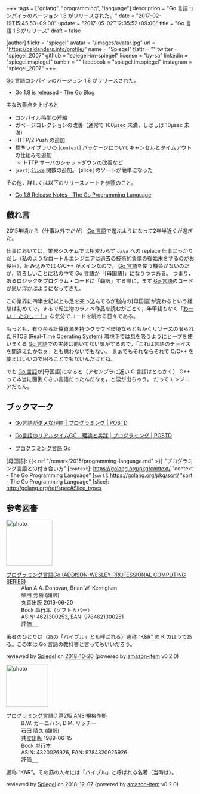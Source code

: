 +++
tags = ["golang", "programming", "language"]
description = "Go 言語コンパイラのバージョン 1.8 がリリースされた。"
date = "2017-02-19T15:45:53+09:00"
update = "2017-05-02T12:35:52+09:00"
title = "Go 言語 1.8 がリリース"
draft = false

[author]
  flickr = "spiegel"
  avatar = "/images/avatar.jpg"
  url = "https://baldanders.info/profile/"
  name = "Spiegel"
  flattr = ""
  twitter = "spiegel_2007"
  github = "spiegel-im-spiegel"
  license = "by-sa"
  linkedin = "spiegelimspiegel"
  tumblr = ""
  facebook = "spiegel.im.spiegel"
  instagram = "spiegel_2007"
+++

[Go 言語]コンパイラのバージョン 1.8 がリリースされた。

- [Go 1.8 is released - The Go Blog](https://blog.golang.org/go1.8)

主な改善点を上げると

- コンパイル時間の短縮
- ガベージコレクションの改善（通常で 100μsec 未満，しばしば 10μsec 未満）
- HTTP/2 Push の追加
- 標準ライブラリの [`context`] パッケージについてキャンセルとタイムアウトの仕組みを追加
    - HTTP サーバのシャットダウンの改善など
- [`sort`].[`Slice`](https://golang.org/pkg/sort/#Slice) 関数の追加。 [slice] のソートが簡単になった

その他，詳しくは以下のリリースノートを参照のこと。

- [Go 1.8 Release Notes - The Go Programming Language](https://golang.org/doc/go1.8)

## 戯れ言

2015年頃から（仕事以外でだが） [Go 言語]で遊ぶようになって2年半近くが過ぎた。

仕事においては，業務システムでは相変わらず Java への replace 仕事ばっかりだし（私のようなロートルエンジニアは過去の[技術的負債](https://ja.wikipedia.org/wiki/%E6%8A%80%E8%A1%93%E7%9A%84%E8%B2%A0%E5%82%B5)の後始末をするのがお役目），組み込みでは C/C++ がメインなので， [Go 言語]を使う機会がないのだが，恐ろしいことに私の中で [Go 言語]が「[母国語]」になりつつある。
つまり，あるロジックをプログラム・コードに「翻訳」する際に，まず [Go 言語]のコードが思い浮かぶようになってきた。

この業界に四半世紀以上も足を突っ込んでるが脳内の[母国語]が変わるという経験は初めてで，まるで転生物のラノベ作品を読むがごとく，年甲斐もなく「[わーい！ たのしー！](https://nijipi.com/it-news/kemono-lang_ruby-brainfuck/)」な気分でコードを眺める日々である。

もっとも，有り余る計算資源を持つクラウド環境ならともかくリソースの限られた RTOS (Real-Time Operating System) 環境下では息を吸うようにヒープを使いまくる [Go 言語]での実装は向いてない気がするので，「これは言語のチョイスを間違えたかなぁ」とも思わないでもない。
まぁでもそれならそれで C/C++ を使えばいいので困ることでもないんだけどね。

でも  [Go 言語]が[母国語]になると（アセンブラに近い C 言語はともかく） C++ って本当に面倒くさい言語だったんだなぁ，と涙が出ちゃう。
だってエンジニアだもん。

## ブックマーク

- [Go言語がダメな理由 | プログラミング | POSTD](http://postd.cc/why-go-is-not-good/)
- [Go言語のリアルタイムGC　理論と実践 | プログラミング | POSTD](http://postd.cc/golangs-real-time-gc-in-theory-and-practice/)

- [プログラミング言語 Go](/golang/)

[Go 言語]: https://golang.org/ "The Go Programming Language"
[母国語]: {{< ref "/remark/2015/programming-language.md" >}} "プログラミング言語との付き合い方"
[`context`]: https://golang.org/pkg/context/ "context - The Go Programming Language"
[`sort`]: https://golang.org/pkg/sort/ "sort - The Go Programming Language"
[slice]: http://golang.org/ref/spec#Slice_types

## 参考図書

<div class="hreview">
  <div class="photo"><a class="item url" href="https://www.amazon.co.jp/%E3%83%97%E3%83%AD%E3%82%B0%E3%83%A9%E3%83%9F%E3%83%B3%E3%82%B0%E8%A8%80%E8%AA%9EGo-ADDISON-WESLEY-PROFESSIONAL-COMPUTING-Donovan/dp/4621300253?SubscriptionId=AKIAJYVUJ3DMTLAECTHA&tag=baldandersinf-22&linkCode=xm2&camp=2025&creative=165953&creativeASIN=4621300253"><img src="https://images-fe.ssl-images-amazon.com/images/I/41meaSLNFfL._SL160_.jpg" width="123" alt="photo"></a></div>
  <dl class="fn">
    <dt><a href="https://www.amazon.co.jp/%E3%83%97%E3%83%AD%E3%82%B0%E3%83%A9%E3%83%9F%E3%83%B3%E3%82%B0%E8%A8%80%E8%AA%9EGo-ADDISON-WESLEY-PROFESSIONAL-COMPUTING-Donovan/dp/4621300253?SubscriptionId=AKIAJYVUJ3DMTLAECTHA&tag=baldandersinf-22&linkCode=xm2&camp=2025&creative=165953&creativeASIN=4621300253">プログラミング言語Go (ADDISON-WESLEY PROFESSIONAL COMPUTING SERIES)</a></dt>
	<dd>Alan A.A. Donovan, Brian W. Kernighan</dd>
	<dd>柴田 芳樹 (翻訳)</dd>
    <dd>丸善出版 2016-06-20</dd>
    <dd>Book 単行本（ソフトカバー）</dd>
    <dd>ASIN: 4621300253, EAN: 9784621300251</dd>
    <dd>評価<abbr class="rating fa-sm" title="5">&nbsp;<i class="fas fa-star"></i>&nbsp;<i class="fas fa-star"></i>&nbsp;<i class="fas fa-star"></i>&nbsp;<i class="fas fa-star"></i>&nbsp;<i class="fas fa-star"></i></abbr></dd>
  </dl>
  <p class="description">著者のひとりは（あの「バイブル」とも呼ばれる）通称 “K&amp;R” の K のほうである。この本は Go 言語の教科書と言ってもいいだろう。</p>
  <p class="powered-by" >reviewed by <a href='#maker' class='reviewer'>Spiegel</a> on <abbr class="dtreviewed" title="2018-10-20">2018-10-20</abbr> (powered by <a href="https://github.com/spiegel-im-spiegel/amazon-item" >amazon-item</a> v0.2.0)</p>
</div>

<div class="hreview">
  <div class="photo"><a class="item url" href="https://www.amazon.co.jp/%E3%83%97%E3%83%AD%E3%82%B0%E3%83%A9%E3%83%9F%E3%83%B3%E3%82%B0%E8%A8%80%E8%AA%9EC-%E7%AC%AC2%E7%89%88-ANSI%E8%A6%8F%E6%A0%BC%E6%BA%96%E6%8B%A0-B-W-%E3%82%AB%E3%83%BC%E3%83%8B%E3%83%8F%E3%83%B3/dp/4320026926?SubscriptionId=AKIAJYVUJ3DMTLAECTHA&tag=baldandersinf-22&linkCode=xm2&camp=2025&creative=165953&creativeASIN=4320026926"><img src="https://images-fe.ssl-images-amazon.com/images/I/41W69WGATNL._SL160_.jpg" width="112" alt="photo"></a></div>
  <dl class="fn">
    <dt><a href="https://www.amazon.co.jp/%E3%83%97%E3%83%AD%E3%82%B0%E3%83%A9%E3%83%9F%E3%83%B3%E3%82%B0%E8%A8%80%E8%AA%9EC-%E7%AC%AC2%E7%89%88-ANSI%E8%A6%8F%E6%A0%BC%E6%BA%96%E6%8B%A0-B-W-%E3%82%AB%E3%83%BC%E3%83%8B%E3%83%8F%E3%83%B3/dp/4320026926?SubscriptionId=AKIAJYVUJ3DMTLAECTHA&tag=baldandersinf-22&linkCode=xm2&camp=2025&creative=165953&creativeASIN=4320026926">プログラミング言語C 第2版 ANSI規格準拠</a></dt>
	<dd>B.W. カーニハン, D.M. リッチー</dd>
	<dd>石田 晴久 (翻訳)</dd>
    <dd>共立出版 1989-06-15</dd>
    <dd>Book 単行本</dd>
    <dd>ASIN: 4320026926, EAN: 9784320026926</dd>
    <dd>評価<abbr class="rating fa-sm" title="5">&nbsp;<i class="fas fa-star"></i>&nbsp;<i class="fas fa-star"></i>&nbsp;<i class="fas fa-star"></i>&nbsp;<i class="fas fa-star"></i>&nbsp;<i class="fas fa-star"></i></abbr></dd>
  </dl>
  <p class="description">通称 “K&amp;R”。その筋の人々には「バイブル」と呼ばれる名著（当時は）。</p>
  <p class="powered-by" >reviewed by <a href='#maker' class='reviewer'>Spiegel</a> on <abbr class="dtreviewed" title="2018-12-07">2018-12-07</abbr> (powered by <a href="https://github.com/spiegel-im-spiegel/amazon-item" >amazon-item</a> v0.2.0)</p>
</div>
